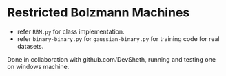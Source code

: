 # Restricted Bolzmann Machines 
- refer `RBM.py` for class implementation.
- refer `binary-binary.py` for `gaussian-binary.py` for training code for real datasets.

Done in collaboration with github.com/DevSheth,
running and testing one on windows machine. 